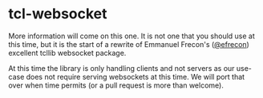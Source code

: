 # tcl-websocket

More information will come on this one.  It is not one that you should
use at this time, but it is the start of a rewrite of Emmanuel Frecon's
([@efrecon](https://github.com/efrecon)) excellent tcllib websocket package.  

At this time the library is only handling clients and not servers as
our use-case does not require serving websockets at this time.  We will
port that over when time permits (or a pull request is more than welcome).
